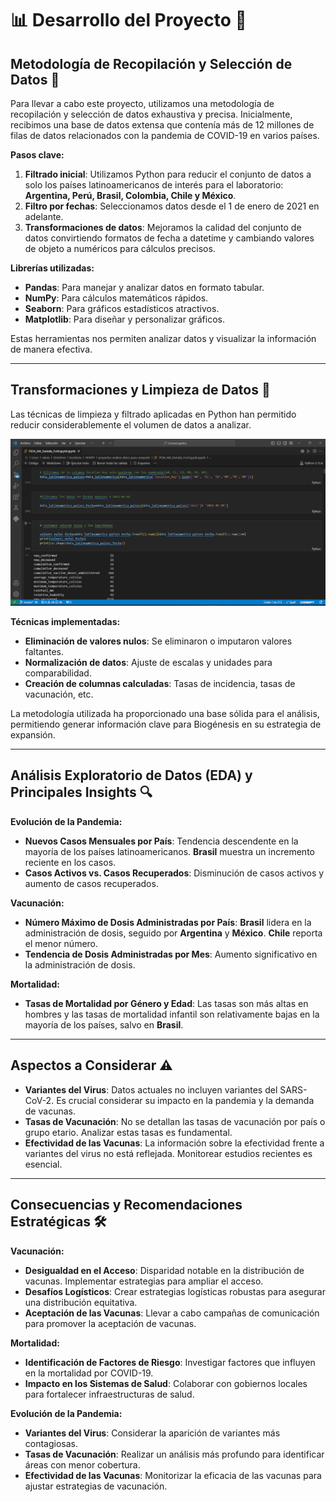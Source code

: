 # 📊 **Desarrollo del Proyecto** 🚀

## **Metodología de Recopilación y Selección de Datos** 🧩

Para llevar a cabo este proyecto, utilizamos una metodología de recopilación y selección de datos exhaustiva y precisa. Inicialmente, recibimos una base de datos extensa que contenía más de 12 millones de filas de datos relacionados con la pandemia de COVID-19 en varios países. 

**Pasos clave:**

1. **Filtrado inicial**: Utilizamos Python para reducir el conjunto de datos a solo los países latinoamericanos de interés para el laboratorio: **Argentina, Perú, Brasil, Colombia, Chile y México**.
2. **Filtro por fechas**: Seleccionamos datos desde el 1 de enero de 2021 en adelante.
3. **Transformaciones de datos**: Mejoramos la calidad del conjunto de datos convirtiendo formatos de fecha a datetime y cambiando valores de objeto a numéricos para cálculos precisos.

**Librerías utilizadas:**

- **Pandas**: Para manejar y analizar datos en formato tabular.
- **NumPy**: Para cálculos matemáticos rápidos.
- **Seaborn**: Para gráficos estadísticos atractivos.
- **Matplotlib**: Para diseñar y personalizar gráficos.

Estas herramientas nos permiten analizar datos y visualizar la información de manera efectiva.

---

## **Transformaciones y Limpieza de Datos** 🧹

Las técnicas de limpieza y filtrado aplicadas en Python han permitido reducir considerablemente el volumen de datos a analizar. 

<p align="center">
  <img src="https://github.com/danielafortiruiz/AnalisisPython/blob/main/img%20python%20.png?raw=true" alt="Imagen Python" />
</p>


**Técnicas implementadas:**

- **Eliminación de valores nulos**: Se eliminaron o imputaron valores faltantes.
- **Normalización de datos**: Ajuste de escalas y unidades para comparabilidad.
- **Creación de columnas calculadas**: Tasas de incidencia, tasas de vacunación, etc.

La metodología utilizada ha proporcionado una base sólida para el análisis, permitiendo generar información clave para Biogénesis en su estrategia de expansión.

---

## **Análisis Exploratorio de Datos (EDA) y Principales Insights** 🔍

**Evolución de la Pandemia:**

- **Nuevos Casos Mensuales por País**: Tendencia descendente en la mayoría de los países latinoamericanos. **Brasil** muestra un incremento reciente en los casos.
- **Casos Activos vs. Casos Recuperados**: Disminución de casos activos y aumento de casos recuperados.

**Vacunación:**

- **Número Máximo de Dosis Administradas por País**: **Brasil** lidera en la administración de dosis, seguido por **Argentina** y **México**. **Chile** reporta el menor número.
- **Tendencia de Dosis Administradas por Mes**: Aumento significativo en la administración de dosis.

**Mortalidad:**

- **Tasas de Mortalidad por Género y Edad**: Las tasas son más altas en hombres y las tasas de mortalidad infantil son relativamente bajas en la mayoría de los países, salvo en **Brasil**.

---

## **Aspectos a Considerar** ⚠️

- **Variantes del Virus**: Datos actuales no incluyen variantes del SARS-CoV-2. Es crucial considerar su impacto en la pandemia y la demanda de vacunas.
- **Tasas de Vacunación**: No se detallan las tasas de vacunación por país o grupo etario. Analizar estas tasas es fundamental.
- **Efectividad de las Vacunas**: La información sobre la efectividad frente a variantes del virus no está reflejada. Monitorear estudios recientes es esencial.

---

## **Consecuencias y Recomendaciones Estratégicas** 🛠️

**Vacunación:**

- **Desigualdad en el Acceso**: Disparidad notable en la distribución de vacunas. Implementar estrategias para ampliar el acceso.
- **Desafíos Logísticos**: Crear estrategias logísticas robustas para asegurar una distribución equitativa.
- **Aceptación de las Vacunas**: Llevar a cabo campañas de comunicación para promover la aceptación de vacunas.

**Mortalidad:**

- **Identificación de Factores de Riesgo**: Investigar factores que influyen en la mortalidad por COVID-19.
- **Impacto en los Sistemas de Salud**: Colaborar con gobiernos locales para fortalecer infraestructuras de salud.

**Evolución de la Pandemia:**

- **Variantes del Virus**: Considerar la aparición de variantes más contagiosas.
- **Tasas de Vacunación**: Realizar un análisis más profundo para identificar áreas con menor cobertura.
- **Efectividad de las Vacunas**: Monitorizar la eficacia de las vacunas para ajustar estrategias de vacunación.



